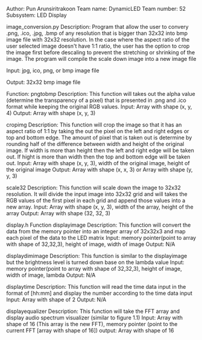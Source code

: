 Author: Pun Arunsiritrakoon
Team name: DynamicLED
Team number: 52
Subsystem: LED Display

image_conversion.py
Description: Program that allow the user to convery .png, .ico, .jpg, .bmp of any resolution that is bigger than 32x32 into bmp image file with 32x32 resolution.
In the case where the aspect ratio of the user selected image doesn't have 1:1 ratio, the user has the option to crop the image first before descaling to prevent the stretching
or shrinking of the image. The program will compile the scale down image into a new image file

Input: jpg, ico, png, or bmp image file

Output: 32x32 bmp image file

Function:
pngtobmp
Description: This function will takes out the alpha value (determine the transparency of a pixel) that is presented in .png and .ico format while keeping the original RGB values.
Input: Array with shape (x, y, 4)
Output: Array with shape (x, y, 3)

cropimg
Description: This function will crop the image so that it has an aspect ratio of 1:1 by taking the out the pixel on the left and right edges or top and bottom edge. The amount
of pixel that is taken out is determine by rounding half of the difference between width and height of the original image. If width is more than height then the left and right edge
will be taken out. If hight is more than width then the top and bottom edge will be taken out.
Input: Array with shape (x, y, 3), width of the original image, height of the original image
Output: Array with shape (x, x, 3) or Array with shape (y, y, 3)

scale32
Description: This function will scale down the image to 32x32 resolution. It will divide the input image into 32x32 grid and will takes the RGB values of the first pixel in each grid
and append those values into a new array.
Input: Array with shape (x, y, 3), width of the array, height of the array
Output: Array with shape (32, 32, 3)



display.h
Function
displayimage
Description: This function will convert the data from the memory pointer into an integer array of 32x32x3 and map each pixel of the data to the LED matrix
Input: memory pointer(point to array with shape of 32,32,3), height of image, width of image
Output: N/A

displaydimimage
Description: This function is similar to the displayimage but the brightness level is turned down base on the lambda value
Input: memory pointer(point to array with shape of 32,32,3), height of image, width of image, lambda
Output: N/A

displaytime
Description: This function will read the time data input in the format of [hh:mm] and display the number according to the time data input
Input: Array with shape of 2
Output: N/A

displayequalizer
Description: This function will take the FFT array and display audio spectrum visualizer (similar to figure 1.1)
Input: Array with shape of 16 (This array is the new FFT), memory pointer (point to the current FFT [array with shape of 16])
output: Array with shape of 16
